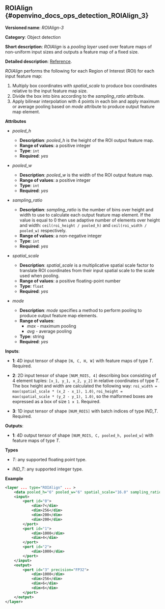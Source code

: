 ## ROIAlign <a name="ROIAlign"></a> {#openvino_docs_ops_detection_ROIAlign_3}

**Versioned name**: *ROIAlign-3*

**Category**: Object detection

**Short description**: *ROIAlign* is a *pooling layer* used over feature maps of non-uniform input sizes and outputs a feature map of a fixed size.

**Detailed description**: [Reference](https://arxiv.org/abs/1703.06870).

*ROIAlign* performs the following for each Region of Interest (ROI) for each input feature map:
1. Multiply box coordinates with *spatial_scale* to produce box coordinates relative to the input feature map size.
2. Divide the box into bins according to the *sampling_ratio* attribute.
3. Apply bilinear interpolation with 4 points in each bin and apply maximum or average pooling based on *mode* attribute to produce output feature map element.

**Attributes**

* *pooled_h*

  * **Description**: *pooled_h* is the height of the ROI output feature map.
  * **Range of values**: a positive integer
  * **Type**: `int`
  * **Required**: *yes*

* *pooled_w*

  * **Description**: *pooled_w* is the width of the ROI output feature map.
  * **Range of values**: a positive integer
  * **Type**: `int`
  * **Required**: *yes*

* *sampling_ratio*

  * **Description**: *sampling_ratio* is the number of bins over height and width to use to calculate each output feature map element. If the value
  is equal to 0 then use adaptive number of elements over height and width: `ceil(roi_height / pooled_h)` and `ceil(roi_width / pooled_w)` respectively.
  * **Range of values**: a non-negative integer
  * **Type**: `int`
  * **Required**: *yes*

* *spatial_scale*

  * **Description**: *spatial_scale* is a multiplicative spatial scale factor to translate ROI coordinates from their input spatial scale to the scale used when pooling.
  * **Range of values**: a positive floating-point number
  * **Type**: `float`
  * **Required**: *yes*

* *mode*

  * **Description**: *mode* specifies a method to perform pooling to produce output feature map elements.
  * **Range of values**:
    * *max* - maximum pooling
    * *avg* - average pooling
  * **Type**: string
  * **Required**: *yes*

**Inputs**:

*   **1**: 4D input tensor of shape `[N, C, H, W]` with feature maps of type *T*. Required.

*   **2**: 2D input tensor of shape `[NUM_ROIS, 4]` describing box consisting of 4 element tuples: `[x_1, y_1, x_2, y_2]` in relative coordinates of type *T*.
The box height and width are calculated the following way: `roi_width = max(spatial_scale * (x_2 - x_1), 1.0)`,
`roi_height = max(spatial_scale * (y_2 - y_1), 1.0)`, so the malformed boxes are expressed as a box of size `1 x 1`. Required.

*   **3**: 1D input tensor of shape `[NUM_ROIS]` with batch indices of type *IND_T*. Required.

**Outputs**:

*   **1**: 4D output tensor of shape `[NUM_ROIS, C, pooled_h, pooled_w]` with feature maps of type *T*.

**Types**

* *T*: any supported floating point type.

* *IND_T*: any supported integer type.


**Example**

```xml
<layer ... type="ROIAlign" ... >
    <data pooled_h="6" pooled_w="6" spatial_scale="16.0" sampling_ratio="2" mode="avg"/>
    <input>
        <port id="0">
            <dim>7</dim>
            <dim>256</dim>
            <dim>200</dim>
            <dim>200</dim>
        </port>
        <port id="1">
            <dim>1000</dim>
            <dim>4</dim>
        </port>
        <port id="2">
            <dim>1000</dim>
        </port>
    </input>
    <output>
        <port id="3" precision="FP32">
            <dim>1000</dim>
            <dim>256</dim>
            <dim>6</dim>
            <dim>6</dim>
        </port>
    </output>
</layer>
```
